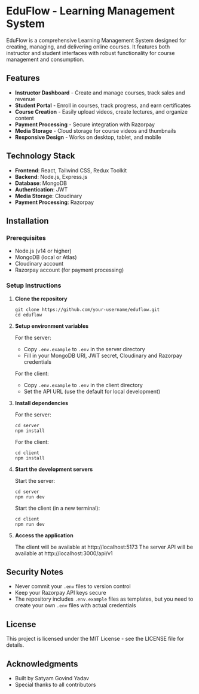 # EduFlow - Learning Management System

EduFlow is a comprehensive Learning Management System designed for creating, managing, and delivering online courses. It features both instructor and student interfaces with robust functionality for course management and consumption.

## Features

- **Instructor Dashboard** - Create and manage courses, track sales and revenue
- **Student Portal** - Enroll in courses, track progress, and earn certificates
- **Course Creation** - Easily upload videos, create lectures, and organize content
- **Payment Processing** - Secure integration with Razorpay
- **Media Storage** - Cloud storage for course videos and thumbnails
- **Responsive Design** - Works on desktop, tablet, and mobile

## Technology Stack

- **Frontend**: React, Tailwind CSS, Redux Toolkit
- **Backend**: Node.js, Express.js
- **Database**: MongoDB
- **Authentication**: JWT
- **Media Storage**: Cloudinary
- **Payment Processing**: Razorpay

## Installation

### Prerequisites

- Node.js (v14 or higher)
- MongoDB (local or Atlas)
- Cloudinary account
- Razorpay account (for payment processing)

### Setup Instructions

1. **Clone the repository**
   ```
   git clone https://github.com/your-username/eduflow.git
   cd eduflow
   ```

2. **Setup environment variables**

   For the server:
   - Copy `.env.example` to `.env` in the server directory
   - Fill in your MongoDB URI, JWT secret, Cloudinary and Razorpay credentials

   For the client:
   - Copy `.env.example` to `.env` in the client directory
   - Set the API URL (use the default for local development)

3. **Install dependencies**

   For the server:
   ```
   cd server
   npm install
   ```

   For the client:
   ```
   cd client
   npm install
   ```

4. **Start the development servers**

   Start the server:
   ```
   cd server
   npm run dev
   ```

   Start the client (in a new terminal):
   ```
   cd client
   npm run dev
   ```

5. **Access the application**
   
   The client will be available at http://localhost:5173
   The server API will be available at http://localhost:3000/api/v1

## Security Notes

- Never commit your `.env` files to version control
- Keep your Razorpay API keys secure
- The repository includes `.env.example` files as templates, but you need to create your own `.env` files with actual credentials

## License

This project is licensed under the MIT License - see the LICENSE file for details.

## Acknowledgments

- Built by Satyam Govind Yadav
- Special thanks to all contributors 